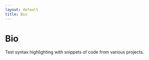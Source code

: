 ```yaml
---
layout: default
title: Bio
---
```

# Bio

Test syntax highlighting with snippets of code from various projects.
